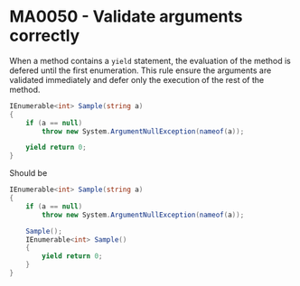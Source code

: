 # MA0050 - Validate arguments correctly

When a method contains a `yield` statement, the evaluation of the method is defered until the first enumeration. This rule ensure the arguments are validated immediately and defer only the execution of the rest of the method.

````csharp
IEnumerable<int> Sample(string a)
{
    if (a == null)
        throw new System.ArgumentNullException(nameof(a));

    yield return 0;
}
````

Should be

````csharp
IEnumerable<int> Sample(string a)
{
    if (a == null)
        throw new System.ArgumentNullException(nameof(a));

    Sample();
    IEnumerable<int> Sample()
    {
        yield return 0;
    }
}
````